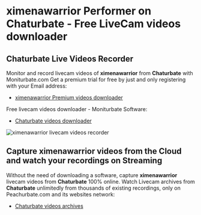 # ximenawarrior Performer on Chaturbate - Free LiveCam videos downloader

## Chaturbate Live Videos Recorder

Monitor and record livecam videos of **ximenawarrior** from **Chaturbate** with Moniturbate.com
Get a premium trial for free by just and only registering with your Email address:
* [ximenawarrior Premium videos downloader](https://moniturbate.com/request-demo-licence-key.html)

Free livecam videos downloader - Moniturbate Software:
* [Chaturbate videos downloader](https://moniturbate.com/moniturbate-download-software.html)

![ximenawarrior livecam videos recorder](https://peachurnet.com/templates/moniturbate-software.png)


## Capture ximenawarrior videos from the Cloud and watch your recordings on Streaming

Without the need of downloading a software, capture **ximenawarrior** livecam videos from **Chaturbate** 100% online.
Watch Livecam archives from **Chaturbate** unlimitedly from thousands of existing recordings, only on Peachurbate.com and its websites network:
* [Chaturbate videos archives](https://peachurnet.com/)
